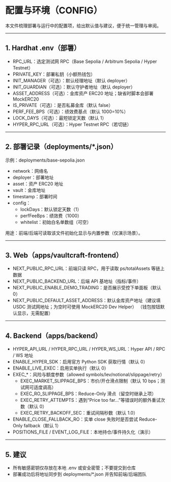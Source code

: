 # 配置与环境（CONFIG）

本文件梳理部署与运行中的配置项，给出默认值与建议，便于统一管理与审阅。

---

## 1. Hardhat .env（部署）

- RPC_URL：选定测试网 RPC（Base Sepolia / Arbitrum Sepolia / Hyper Testnet）
- PRIVATE_KEY：部署私钥（小额热钱包）
- INIT_MANAGER（可选）：默认经理地址（默认 deployer）
- INIT_GUARDIAN（可选）：默认守护者地址（默认 deployer）
- ASSET_ADDRESS（可选）：金库资产 ERC20 地址；缺省时脚本会部署 MockERC20
- IS_PRIVATE（可选）：是否私募金库（默认 false）
- PERF_FEE_BPS（可选）：绩效费基点（默认 1000=10%）
- LOCK_DAYS（可选）：最短锁定天数（默认 1）
- HYPER_RPC_URL（可选）：Hyper Testnet RPC（若切链）

---

## 2. 部署记录（deployments/*.json）

示例：deployments/base-sepolia.json
- network：网络名
- deployer：部署地址
- asset：资产 ERC20 地址
- vault：金库地址
- timestamp：部署时间
- config：
  - lockDays：默认锁定天数（1）
  - perfFeeBps：绩效费（1000）
  - whitelist：初始白名单数组（可空）

用途：前端/后端可读取该文件初始化显示与内置参数（仅演示场景）。

---

## 3. Web（apps/vaultcraft-frontend）

- NEXT_PUBLIC_RPC_URL：前端只读 RPC，用于读取 ps/totalAssets 等链上数据
- NEXT_PUBLIC_BACKEND_URL：后端 API 基地址（指标/事件）
- NEXT_PUBLIC_ENABLE_DEMO_TRADING：是否展示受控下单面板（默认 0）
- NEXT_PUBLIC_DEFAULT_ASSET_ADDRESS：默认金库资产地址（建议填 USDC 测试网地址；为空时可使用 MockERC20 Dev Helper）
  （钱包按钮默认显示，无需配置）

---

## 4. Backend（apps/backend）

- HYPER_API_URL / HYPER_RPC_URL / HYPER_WS_URL：Hyper API / RPC / WS 地址
- ENABLE_HYPER_SDK：启用官方 Python SDK 获取行情（默认 0）
- ENABLE_LIVE_EXEC：启用实单执行（默认 0）
- EXEC_*：风险与额度参数（allowed symbols/lev/notional/slippage/retry）
  - EXEC_MARKET_SLIPPAGE_BPS：市价/开仓滑点限制（默认 10 bps；测试网可适度调高）
  - EXEC_RO_SLIPPAGE_BPS：Reduce-Only 滑点（留空时继承上项）
  - EXEC_RETRY_ATTEMPTS：遇到“Price too far…”等错误时的额外重试次数（默认 0）
  - EXEC_RETRY_BACKOFF_SEC：重试间隔秒数（默认 1.0）
- ENABLE_CLOSE_FALLBACK_RO：实单 close 失败时是否尝试 Reduce-Only fallback（默认 1）
- POSITIONS_FILE / EVENT_LOG_FILE：本地持仓/事件持久化（演示）

---

## 5. 建议

- 所有敏感密钥仅存放在本地 .env 或安全密管；不要提交到仓库
- 部署成功后将地址同步到 deployments/*.json 并告知前端/后端团队
